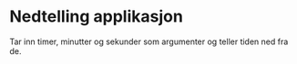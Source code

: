 # Nedtelling applikasjon
Tar inn timer, minutter og sekunder som argumenter og teller tiden ned fra de. 
